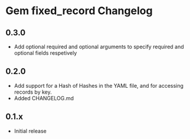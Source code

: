 # Gem fixed_record Changelog

## 0.3.0
* Add optional required and optional arguments to specify required and optional fields respetively

## 0.2.0
* Add support for a Hash of Hashes in the YAML file, and for
accessing records by key. 
* Added CHANGELOG.md

## 0.1.x
* Initial release

